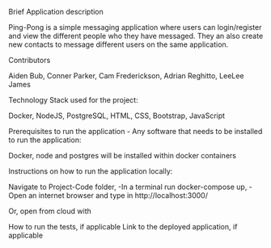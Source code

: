 Brief Application description

Ping-Pong is a simple messaging application where users can login/register and view the different people who they have messaged.
They an also create new contacts to message different users on the same application.

Contributors 

Aiden Bub, Conner Parker, Cam Frederickson, Adrian Reghitto, LeeLee James


Technology Stack used for the project:

Docker, NodeJS, PostgreSQL, HTML, CSS, Bootstrap, JavaScript


Prerequisites to run the application - Any software that needs to be installed to run the application:

Docker, node and postgres will be installed within docker containers


Instructions on how to run the application locally:

Navigate to Project-Code folder, 
-In a terminal run docker-compose up, 
-Open an internet browser and type in http://localhost:3000/

Or, open from cloud with 

How to run the tests, if applicable
Link to the deployed application, if applicable

